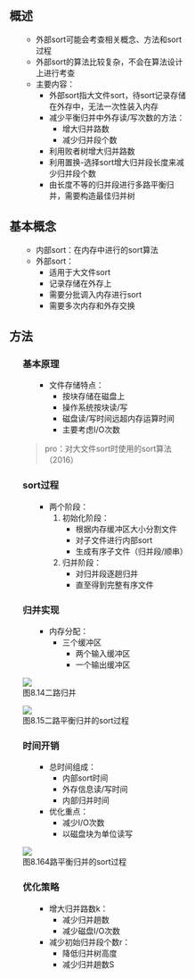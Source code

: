 <div style="float: left; width: 64%; padding: 1%;">

## 概述

<ul>

- 外部sort可能会考查相关概念、方法和sort过程
- 外部sort的算法比较复杂，不会在算法设计上进行考查
- 主要内容：
  - 外部sort指大文件sort，待sort记录存储在外存中，无法一次性装入内存
  - 减少平衡归并中外存读/写次数的方法：
    - 增大归并路数
    - 减少归并段个数
  - 利用败者树增大归并路数
  - 利用置换-选择sort增大归并段长度来减少归并段个数
  - 由长度不等的归并段进行多路平衡归并，需要构造最佳归并树

</ul>

## 基本概念

<ul>

- 内部sort：在内存中进行的sort算法
- 外部sort：
  - 适用于大文件sort
  - 记录存储在外存上
  - 需要分批调入内存进行sort
  - 需要多次内存和外存交换

</ul>

## 方法

<ul>

### 基本原理

<ul>

- 文件存储特点：
  - 按块存储在磁盘上
  - 操作系统按块读/写
  - 磁盘读/写时间远超内存运算时间
  - 主要考虑I/O次数

</ul>

> pro：对大文件sort时使用的sort算法（2016）  

### sort过程

<ul>

- 两个阶段：
  1. 初始化阶段：
     - 根据内存缓冲区大小分割文件
     - 对子文件进行内部sort
     - 生成有序子文件（归并段/顺串）
  2. 归并阶段：
     - 对归并段逐趟归并
     - 直至得到完整有序文件

</ul>

### 归并实现

<ul>

- 内存分配：
  - 三个缓冲区
    - 两个输入缓冲区
    - 一个输出缓冲区

</ul>

![](https://cdn-mineru.openxlab.org.cn/model-mineru/prod/f9dfc2273b2657ab8f22bac4053500f6f3c968af70843c709cd6de6d27e0e7f8.jpg)  
图8.14二路归并  

![](https://cdn-mineru.openxlab.org.cn/model-mineru/prod/594c62b9eed6c74fbcd2ef228dc89133d1f7dacc1faac7b8cf3699861e02d96b.jpg)  
图8.15二路平衡归并的sort过程  

### 时间开销

<ul>

- 总时间组成：
  - 内部sort时间
  - 外存信息读/写时间
  - 内部归并时间
- 优化重点：
  - 减少I/O次数
  - 以磁盘块为单位读写

</ul>

![](https://cdn-mineru.openxlab.org.cn/model-mineru/prod/29ffd4a87f89e3a71844bdb43087db397877ef3872bcda905c7c5cc68854e819.jpg)  
图8.164路平衡归并的sort过程  

### 优化策略

<ul>

- 增大归并路数k：
  - 减少归并趟数
  - 减少磁盘I/O次数
- 减少初始归并段个数r：
  - 降低归并树高度
  - 减少归并趟数S

</ul>

</ul>


</div>
<div style="float: right; width: 26%; padding: 1%;">

</div>
<div style="clear: both;"></div>
